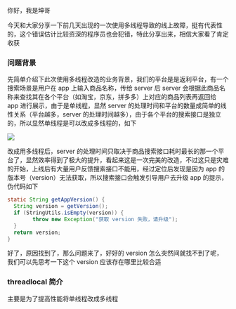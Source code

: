 你好，我是坤哥



今天和大家分享一下前几天出现的一次使用多线程导致的线上故障，挺有代表性的，这个错误估计比较资深的程序员也会犯错，特此分享出来，相信大家看了肯定收获



### 问题背景

先简单介绍下此次使用多线程改造的业务背景，我们的平台是是返利平台，有一个搜索场景是用户在 app 上输入商品名称，传给 server 后 server 会根据此商品名称来查找其在各个平台（如淘宝，京东，拼多多）上对应的商品列表再返回给 app 进行展示，由于是单线程，显然 server 的处理时间和平台的数量成简单的线性关系（平台越多，server 的处理时间越多），由于各个平台的搜索接口是独立的，所以显然单线程是可以改成多线程的，如下

![](https://files.mdnice.com/user/1650/b3f30174-f7bc-4c48-80b7-cf3a7a6cbd65.png)



改成用多线程后，server 的处理时间只取决于商品搜索接口耗时最长的那一个平台了，显然效率得到了极大的提升，看起来这是一次完美的改造，不过这只是灾难的开始，上线后有大量用户反馈搜索接口不能用，经过定位后发现是因为 app 的版本号（version）无法获取，所以搜索接口会触发引导用户去升级 app 的提示，伪代码如下

```java
static String getAppVersion() {
  String version = getVersion();
  if (StringUtils.isEmpty(version)) {
    	throw new Exception("获取 version 失败，请升级");
  }
  return version;
}
```

好了，原因找到了，那么问题来了，好好的 version 怎么突然间就找不到了呢，我们可以先思考一下这个 version 应该存在哪里比较合适



### threadlocal 简介





主要是为了提高性能将单线程改成多线程